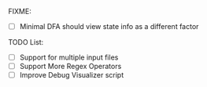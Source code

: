 FIXME:
- [ ] Minimal DFA should view state info as a different factor


TODO List: 
- [ ] Support for multiple input files
- [ ] Support More Regex Operators
- [ ] Improve Debug Visualizer script
